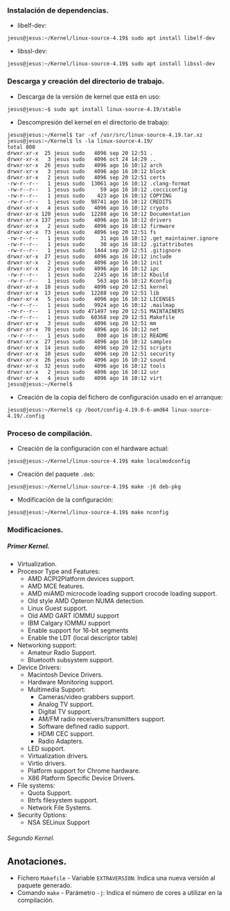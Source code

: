 ### Instalación de dependencias.
- libelf-dev:
~~~
jesus@jesus:~/Kernel/linux-source-4.19$ sudo apt install libelf-dev
~~~

- libssl-dev:
~~~
jesus@jesus:~/Kernel/linux-source-4.19$ sudo apt install libssl-dev
~~~

### Descarga y creación del directorio de trabajo.
- Descarga de la versión de kernel que está en uso:
~~~
jesus@jesus:~$ sudo apt install linux-source-4.19/stable
~~~

- Descompresión del kernel en el directorio de trabajo:
~~~
jesus@jesus:~/Kernel$ tar -xf /usr/src/linux-source-4.19.tar.xz
jesus@jesus:~/Kernel$ ls -la linux-source-4.19/
total 800
drwxr-xr-x  25 jesus sudo   4096 sep 20 12:51 .
drwxr-xr-x   3 jesus sudo   4096 oct 24 14:29 ..
drwxr-xr-x  26 jesus sudo   4096 ago 16 10:12 arch
drwxr-xr-x   3 jesus sudo   4096 ago 16 10:12 block
drwxr-xr-x   2 jesus sudo   4096 sep 20 12:51 certs
-rw-r--r--   1 jesus sudo  13061 ago 16 10:12 .clang-format
-rw-r--r--   1 jesus sudo     59 ago 16 10:12 .cocciconfig
-rw-r--r--   1 jesus sudo    423 ago 16 10:12 COPYING
-rw-r--r--   1 jesus sudo  98741 ago 16 10:12 CREDITS
drwxr-xr-x   4 jesus sudo   4096 ago 16 10:12 crypto
drwxr-xr-x 120 jesus sudo  12288 ago 16 10:12 Documentation
drwxr-xr-x 137 jesus sudo   4096 ago 16 10:12 drivers
drwxr-xr-x   2 jesus sudo   4096 ago 16 10:12 firmware
drwxr-xr-x  73 jesus sudo   4096 sep 20 12:51 fs
-rw-r--r--   1 jesus sudo     31 ago 16 10:12 .get_maintainer.ignore
-rw-r--r--   1 jesus sudo     30 ago 16 10:12 .gitattributes
-rw-r--r--   1 jesus sudo   1444 sep 20 12:51 .gitignore
drwxr-xr-x  27 jesus sudo   4096 ago 16 10:12 include
drwxr-xr-x   2 jesus sudo   4096 ago 16 10:12 init
drwxr-xr-x   2 jesus sudo   4096 ago 16 10:12 ipc
-rw-r--r--   1 jesus sudo   2245 ago 16 10:12 Kbuild
-rw-r--r--   1 jesus sudo    563 ago 16 10:12 Kconfig
drwxr-xr-x  18 jesus sudo   4096 sep 20 12:51 kernel
drwxr-xr-x  13 jesus sudo  12288 sep 20 12:51 lib
drwxr-xr-x   5 jesus sudo   4096 ago 16 10:12 LICENSES
-rw-r--r--   1 jesus sudo   9924 ago 16 10:12 .mailmap
-rw-r--r--   1 jesus sudo 471497 sep 20 12:51 MAINTAINERS
-rw-r--r--   1 jesus sudo  60368 sep 20 12:51 Makefile
drwxr-xr-x   3 jesus sudo   4096 sep 20 12:51 mm
drwxr-xr-x  70 jesus sudo   4096 ago 16 10:12 net
-rw-r--r--   1 jesus sudo    800 ago 16 10:12 README
drwxr-xr-x  27 jesus sudo   4096 ago 16 10:12 samples
drwxr-xr-x  14 jesus sudo   4096 sep 20 12:51 scripts
drwxr-xr-x  10 jesus sudo   4096 sep 20 12:51 security
drwxr-xr-x  26 jesus sudo   4096 ago 16 10:12 sound
drwxr-xr-x  32 jesus sudo   4096 ago 16 10:12 tools
drwxr-xr-x   2 jesus sudo   4096 ago 16 10:12 usr
drwxr-xr-x   4 jesus sudo   4096 ago 16 10:12 virt
jesus@jesus:~/Kernel$ 
~~~

- Creación de la copia del fichero de configuración usado en el arranque:
~~~
jesus@jesus:~/Kernel$ cp /boot/config-4.19.0-6-amd64 linux-source-4.19/.config
~~~

### Proceso de compilación.
- Creación de la configuración con el hardware actual:
~~~
jesus@jesus:~/Kernel/linux-source-4.19$ make localmodconfig
~~~

- Creación del paquete `.deb`:
~~~
jesus@jesus:~/Kernel/linux-source-4.19$ make -j6 deb-pkg
~~~

- Modificación de la configuración:
~~~
jesus@jesus:~/Kernel/linux-source-4.19$ make nconfig
~~~

### Modificaciones.
##### Primer Kernel.
- Virtualization.
- Procesor Type and Features:
	- AMD ACPI2Platform devices support.
	- AMD MCE features.
	- AMD miAMD microcode loading support crocode loading support.
	- Old style AMD Opteron NUMA detection.
	- Linux Guest support.
	- Old AMD GART IOMMU support
	- IBM Calgary IOMMU support
	- Enable support for 16-bit segments
	- Enable the LDT (local descriptor table)
- Networking support:
	- Amateur Radio Support.
	- Bluetooth subsystem support.
- Device Drivers:
	- Macintosh Device Drivers.
	- Hardware Monitoring support.
	- Multimedia Support:
		- Cameras/video grabbers support.
		- Analog TV support.
		- Digital TV support.
		- AM/FM radio receivers/transmitters support.
		- Software defined radio support.
		- HDMI CEC support.
		- Radio Adapters.
	- LED support.
	- Virtualization drivers.
	- Virtio drivers.
	- Platform support for Chrome hardware.
	- X86 Platform Specific Device Drivers.
- File systems:
	- Quota Support.
	- Btrfs filesystem support.
	- Network File Systems.
- Security Options:
	- NSA SELinux Support

###### Segundo Kernel.

## Anotaciones.
- Fichero `Makefile` - Variable `EXTRAVERSION`: Indica una nueva versión al paquete generado.
- Comando `make` - Parámetro `-j`: Indica el número de cores a utilizar en la compilación.